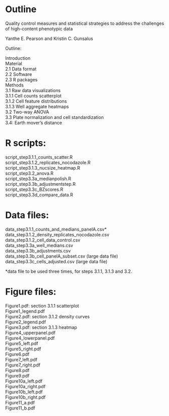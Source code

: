 # Outline

Quality control measures and statistical strategies to address the challenges of high-content phenotypic data

Yanthe E. Pearson and Kristin C. Gunsalus


Outline:  <br />

Introduction  <br />
Material <br />
2.1 Data format <br />
2.2 Software <br />
2.3 R packages <br />
Methods <br />
3.1 Raw data visualizations <br />
3.1.1 Cell counts scatterplot <br />
3.1.2 Cell feature distributions <br />
3.1.3 Well aggregate heatmaps <br />
3.2 Two-way ANOVA <br />
3.3 Plate normalization and cell standardization <br />
3.4: Earth mover’s distance <br />

# R scripts:
script_step3.1.1_counts_scatter.R <br />
script_step3.1.2_replicates_nocodazole.R <br />
script_step3.1.3_nucsize_heatmap.R <br />
script_step3.2_anova.R <br />
script_step3.3a_medianpolish.R <br />
script_step3.3b_adjustmentstep.R <br />
script_step3.3c_BZscores.R <br />
script_step3.3d_compare_data.R<br /> 

# Data files:
data_step3.1.1_counts_and_medians_panelA.csv* <br />
data_step3.1.2_density_replicates_nocodazole.csv <br />
data_step3.1.2_cell_data_control.csv <br />
data_step3.3a_well_medians.csv <br />
data_step3.3b_adjustments.csv  <br />
data_step3.3b_cell_panelA_subset.csv (large data file) <br />
data_step3.3c_cells_adjusted.csv (large data file) <br />

*data file to be used three times, for steps 3.1.1, 3.1.3 and 3.2.


# Figure files:
Figure1.pdf: section 3.1.1 scatterplot<br />
Figure1_legend.pdf<br />
Figure2.pdf: section 3.1.2 density curves<br />
Figure2_legend.pdf<br />
Figure3.pdf: section 3.1.3 heatmap<br />
Figure4_upperpanel.pdf<br />
Figure4_lowerpanel.pdf<br />
Figure5_left.pdf<br />
Figure5_right.pdf<br />
Figure6.pdf<br />
Figure7_left.pdf<br />
Figure7_right.pdf<br />
Figure8.pdf<br />
Figure9.pdf<br />
Figure10a_left.pdf<br />
Figure10a_right.pdf<br />
Figure10b_left.pdf<br />
Figure10b_right.pdf<br />
Figure11_a.pdf<br />
Figure11_b.pdf<br />


